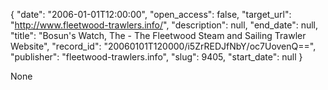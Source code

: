 {
  "date": "2006-01-01T12:00:00", 
  "open_access": false, 
  "target_url": "http://www.fleetwood-trawlers.info/", 
  "description": null, 
  "end_date": null, 
  "title": "Bosun's Watch, The - The Fleetwood Steam and Sailing Trawler Website", 
  "record_id": "20060101T120000/i5ZrREDJfNbY/oc7UovenQ==", 
  "publisher": "fleetwood-trawlers.info", 
  "slug": 9405, 
  "start_date": null
}

None